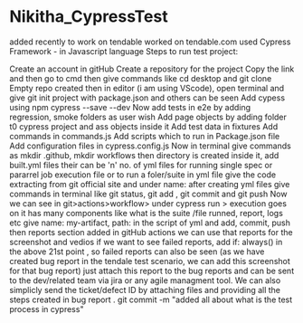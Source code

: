 # Nikitha_CypressTest
added recently to work on tendable
worked on tendable.com used Cypress Framework - in Javascript language Steps to run test project:

Create an account in gitHub
Create a repository for the project
Copy the link and then go to cmd then give commands like cd desktop and git clone
Empty repo created
then in editor (i am using VScode), open terminal and give git init
project with package.json and others can be seen
Add cypess using npm cypress --save --dev
Now add tests in e2e by adding regression, smoke folders as user wish
Add page objects by adding folder t0 cypress project and ass objects inside it
Add test data in fixtures
Add commands in commands.js
Add scripts which to run in Package.json file
Add configuration files in cypress.config.js
Now in terminal give commands as mkdir .github, mkdir workflows
then directory is created
inside it, add built.yml files
their can be 'n' no. of yml files for running single spec or pararrel job execution file or to run a foler/suite
in yml file give the code extracting from git official site and under name:
after creating yml files give commands in terminal like git status, git add , git commit and git push
Now we can see in git>actions>workflow> under cypress run > execution goes on
it has many components like what is the suite /file runned, report, logs etc
give name: my-artifact, path: in the script of yml and add, commit, push then reports section added in gitHub actions
we can use that reports for the screenshot and vedios
if we want to see failed reports, add if: always() in the above 21st point , so failed reports can also be seen (as we have created bug report in the tendale test scenario, we can add this screenshot for that bug report)
just attach this report to the bug reports and can be sent to the dev/related team via jira or any agile managment tool. We can also simplicly send the ticket/defect ID by attaching files and providing all the steps created in bug report .
git commit -m "added all about what is the test process in cypress"
